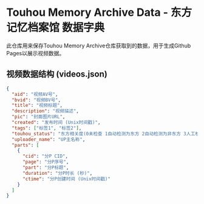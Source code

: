 # Touhou Memory Archive Data - 东方记忆档案馆 数据字典
此仓库用来保存Touhou Memory Archive仓库获取到的数据，用于生成Github Pages以展示视频数据。

## 视频数据结构 (videos.json)
```json
{
  "aid": "视频AV号",
  "bvid": "视频BV号",
  "title": "视频标题",
  "description": "视频描述",
  "pic": "封面图片URL",
  "created": "发布时间 (Unix时间戳)",
  "tags": ["标签1", "标签2"],
  "touhou_status": "东方相关度(0未检查 1自动检测为东方 2自动检测为非东方 3人工检测为东方 4人工检测为非东方)",
  "uploader_name": "UP主名称",
  "parts": [
    {
      "cid": "分P CID",
      "page": "分P序号",
      "part": "分P标题",
      "duration": "分P时长 (秒)",
      "ctime": "分P创建时间 (Unix时间戳)"
    }
  ]
}
```
